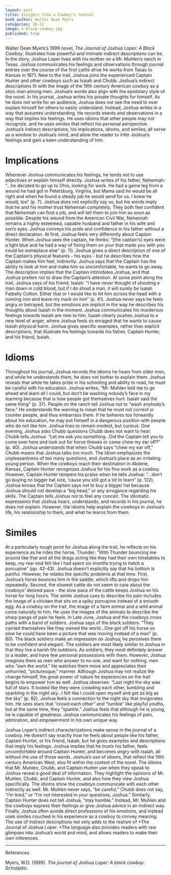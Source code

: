 ```yaml
---
layout: post
title: Insights from a Cowboy's Journal
book_author: Walter Dean Myers
categories: 10-12
image: a-black-cowboy.jpg
published: true
---
```



Walter Dean Myers’s 1999 novel, *The Journal of Joshua Loper: A Black Cowboy*,
illustrates how powerful and intimate indirect descriptions can be. In the
story, Joshua Loper lives with his mother on a Mr. Muhlen’s ranch in Texas.
Joshua communicates his feelings and observations through journal entries over
the course of the first cattle drive he works from Texas to Kansas in 1871. New
to the trail, Joshua joins the experienced Captain Hunter and other cowboys
such as Isaiah and Chubb. Joshua’s indirect descriptions fit with the image of
the 19th century American cowboy as a stoic man among men. Joshua’s words also
align with the epistolary style of the novel. In his journal, Joshua writes his
private thoughts for himself. As he does not write for an audience, Joshua does
not see the need to over explain himself for others to easily understand.
Instead, Joshua writes in a way that assumes understanding. He records events
and observations in a way that implies his feelings. He uses idioms that other
people may not recognize, and he uses similes that reflect his personal
perspective. Joshua’s indirect descriptions, his implications, idioms, and
similes, all serve as a window to Joshua’s mind, and allow the reader to infer
Joshua’s feelings and gain a keen understanding of him.

# Implications

Whenever Joshua communicates his feelings, he tends not to use adjectives or
explain himself directly. Joshua writes of his father, Nehemiah: “...he decided
to go up to Ohio, looking for work. He had a game leg from a wound he had got
in Petersburg, Virginia, but Mama said he would be all right and when he found
a steady job he would send for us. I knew he would, too” (p. 7). Joshua does
not explicitly say so, but his words imply that he and his mother trust
Nehemiah completely. They both feel confident that Nehemiah can find a job, and
will tell them to join him as soon as possible. Despite his wound from the
American Civil War, Nehemiah remains a highly esteemed, capable husband and
father in his wife and son’s eyes. Joshua conveys his pride and confidence in
his father without a direct declaration. At first, Joshua feels very
differently about Captain Hunter. When Joshua sees the captain, he thinks:
“[the captain’s] eyes were a light blue and he had a way of fixing them on your
that made you with you could be someplace else” (p. 11). Joshua gives a direct
description of one of the Captain’s physical features - his eyes - but he
describes how the Captain makes him feel, indirectly. Joshua says that the
Captain has the ability to look at him and make him so uncomfortable, he wants
to go away. The description implies that the Captain intimidates Joshua, and
that Joshua prefers not to draw the Captain’s attention. At some point along
the trail, Joshua says of his friend, Isaiah:  “I have never thought of
shooting a man down in cold blood, but if I do shoot a man, it will surely be
Isaiah Fatbelly Cotton. Either that or I would like to hit him across the head
with a running iron and leave my mark on him” (p. 41). Joshua never says he
feels angry or betrayed, but the emotions are implicit in the way he describes
his thoughts about Isaiah in the moment. Joshua communicates his murderous
feelings towards Isaiah are new to him. Isaiah clearly pushes Joshua to a new
level of anger, where Joshua feels so enraged that he wants to cause Isaiah
physical harm. Joshua gives specific examples, rather than explicit
descriptions, that illustrate his feelings towards his father, Captain Hunter,
and his friend, Isaiah.

# Idioms

Throughout his journal, Joshua records the idioms he hears from older men, and
while he understands them, he does not bother to explain them. Joshua reveals
that while he takes pride in his schooling and ability to read, he must be
careful with his education. Joshua writes, “Mr. Muhlen told me to go ahead and
learn all I could, but don’t be washing nobody’s face in my learning because
that is how people got themselves hurt. Isaiah said the same thing” (p. 37).
People on the ranch tell Joshua not to “wash anybody’s face.” He understands
the warning to mean that he must not correct or counter people, and thus
embarrass them. If he behaves too forwardly about his education, he may put
himself in a dangerous position with people who do not like him. Joshua tries
to remain modest, but curious. One evening, Joshua asks Chubb questions Chubb
does not want to hear. Chubb tells Joshua: “Let me ask you something…Did the
Captain tell you to come over here and look out for horse thieves or come chew
my ear off?” (p. 40). Joshua understands that when Chubb says “chew my ear
off,” Chubb means that Joshua talks too much. The idiom emphasizes the
unpleasantness of too many questions, and Joshua’s place as an irritating young
person. When the cowboys reach their destination in Abilene, Kansas, Captain
Hunter recognizes Joshua for his fine work as a cowboy. However, Captain Hunter
tempers his praise when he tells Joshua: “...don’t go buying no bigger hat
size, ’cause you still got a lot to learn” (p. 122). Joshua knows that the
Captain says not to buy a bigger hat because Joshua should not develop a “big
head,” or any arrogance regarding his skills. The Captain tells Joshua not to
feel any conceit. The idiomatic expressions that Joshua hears, understands, and
records in his journal, he does not explain. However, the idioms help explain
the cowboys in Joshua’s life, his relationship to them, and what he learns from
them.

# Similes

At a particularly rough point for Joshua along the trail, he reflects on his
experience as he rides the horse, Thunder: “With Thunder bouncing me around
like that and all the drags acting like they had their own timetables to keep,
my rear end felt like I had spent six months trying to hatch a porcupine” (pp.
42-43). Joshua doesn’t explicitly say that his bottom is painful. However, he
relates the specific problems at that time. First, Joshua’s horse bounces him
in the saddle, which lifts and drops him repeatedly. Second, the slowest cattle
do not seem to care about the cowboys’ desired pace - the slow pace of the
cattle keeps Joshua on his horse for long hours. The simile Joshua uses to
describe his pain includes the image of a chicken that sits on a spiky
porcupine instead of a smooth egg. As a cowboy on the trail, the image of a
farm animal and a wild animal come naturally to him. He uses the images of the
animals to describe the sharp pangs of pain he feels. In Late June, Joshua and
the cowboys cross paths with a band of soldiers. Joshua says of the black
soldiers: “They carried themselves like they owned the world…One got off his
horse so slow he could have been a picture that was moving instead of a man”
(p. 80). The black soldiers make an impression on Joshua; he perceives them to
be confident and elegant. The soldiers are most likely similar to Joshua in
that they live a harsh life outdoors. As soldiers, they most definitely answer
to a leader, and have few personal possessions with them. However, Joshua
imagines them as men who answer to no one, and want for nothing, men who “own
the world.” He watches them move and appreciates their unhurried,
“picturesque,” manner. Although Joshua may not realize the change himself, the
great power of nature he experiences on the trail begins to empower him as
well. Joshua observes: “Last night the sky was full of stars. It looked like
they were crowding each other, tumbling and sparkling in the night sky…I felt
like I could open myself and get as big as the sky” (p. 82). Joshua feels a
connection to the night sky that invigorates him. He sees stars that “crowd
each other” and “tumble” like playful youths, but at the same time, they
“sparkle.” Joshua feels that although he is young, he is capable of greatness.
Joshua communicates his feelings of pain, admiration, and empowerment in his
own unique way.

Joshua Loper’s indirect characterizations make sense in the journal of a
cowboy. He doesn’t say exactly how he feels about people like his father,
Captain Hunter, or his friend, Isaiah, but he gives examples and descriptions
that imply his feelings. Joshua implies that he *trusts* his father, feels
*uncomfortable* around Captain Hunter, and becomes *angry* with Isaiah, all
without the use of those words. Joshua’s use of idioms, that reflect the 19th
century American West, also fit within the context of the novel. The idioms
that Mr. Muhlen, Chubb, and Captain Hunter use when they speak to Joshua reveal
a good deal of information. They highlight the opinions of Mr. Muhlen, Chubb,
and Captain Hunter, and also how they view Joshua specifically. The idioms show
the cowboys communicate with each other indirectly as well. Mr. Muhlen never
says, “be careful,” Chubb does not say, “I’m tired,” or “I’m not interested in
your questions, Joshua.” Similarly, Captain Hunter does not tell Joshua, “stay
humble.” Instead, Mr. Muhlen and the cowboys express their feelings or give
Joshua advice in an indirect way. Finally, Joshua often avoids direct
professions of his emotions, and instead uses similes couched in his experience
as a cowboy to convey meaning. The use of indirect descriptions not only adds
to the realism of *The Journal of Joshua Loper. *The language also provides
readers with raw glimpses into Joshua’s world and mind, and allows readers to
make their own inferences.

--- 
References

Myers, W.D. (1999). *The journal of Joshua Loper: A black cowboy*. Scholastic.
